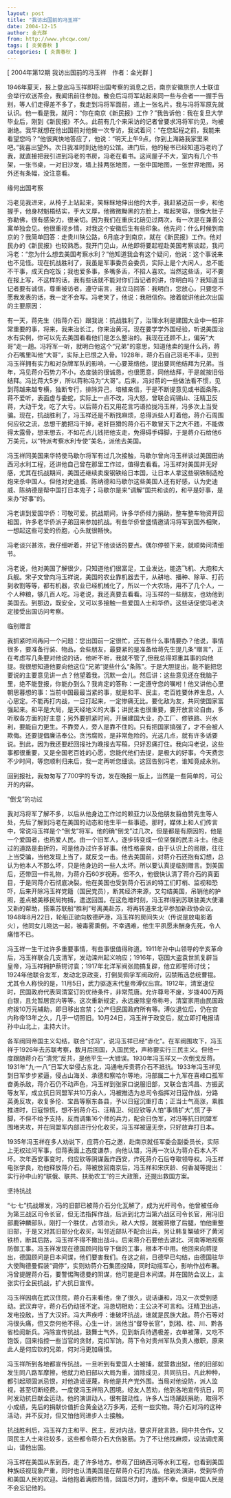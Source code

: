 ```yaml
---
layout: post
title: "我访出国前的冯玉祥"
date: 2004-12-15
author: 金光群
from: http://www.yhcqw.com/
tags: [ 炎黄春秋 ]
categories: [ 炎黄春秋 ]
---
```



[ 2004年第12期 我访出国前的冯玉祥　作者：金光群 ]


1946年夏天，报上登出冯玉祥即将出国考察的消息之后，南京安徽旅京人士联谊会举行欢送茶会，我闻讯前往参加。散会后冯将军站起来同一些与会者一一握手告别，等人们走得差不多了，我走到冯将军面前，递上一张名片。我与冯将军原先就认识。他一看是我，就问：“你在南京《新民报》工作？”我告诉他：我在复旦大学毕业后，刚到《新民报》不久。此前有几个来采访的记者曾要求冯将军约见，均被谢绝。我早就想在他出国前对他做一次专访，我试着问：“在您起程之前，我能来看望您吗？”他很爽快地答应了，他说：“明天上午9点，你到上海路我家里来吧。”我喜出望外。次日我准时到达他的公馆。进门后，他的秘书已经知道冯老约了我，就直接把我引进到冯老的书房，冯老在看书。这间屋子不大，室内有几个书架，一张书桌，一对旧沙发，墙上挂两张地图，一张中国地图，一张世界地图，另外还有条幅，没注意看。

缘何出国考察


冯老见我进来，从椅子上站起来，笑眯眯地伸出他的大手，我赶紧迈前一步，和他握手，他身材魁梧结实，手大又厚，他微微黝黑的方脸上，堆起笑容，很像大肚子弥勒佛，很有感染力，很亲切。因为我们在重庆北碚见过两次，有一次是在兼善公寓单独会见。他很重视乡情，对我这个安徽后生有些印象。他先问：什么时候到南京的？我简单回答：走贵川陕公路，6月底才到南京，就在《新民报》工作。他对民办的《新民报》也较熟悉。我开门见山，从他即将要起程赴美国考察谈起，我问冯老：“您为什么想去美国考察水利？”他知道我会有这个疑问，他说：这个事说来也不见怪。现在抗战胜利了，我虽是军事委员会委员，实际上是个大闲人，总不能不干事，成天白吃饭；我也爱多事，多嘴多舌，不招人喜欢。当然这些话，可不要在报上写，不这样的话，我有些话就不能对你们当记者的讲，你明白吗？我知道当记者要有诚信，尊重被访者，遵守诺言，我立马回答：我明白，您放心，只要您不愿我发表的话，我一定不会写。冯老笑了，他说：我相信你。接着就讲他此次出国的主要原因：


有一天，蒋先生（指蒋介石）跟我说：抗战胜利了，治理水利是建国大业中一桩非常重要的事，将来，我来治长江，你来治黄河。现在要学学外国经验，听说美国治水有实例，你可以先去美国看看他们是怎么整治的。我现在还顾不上，偏劳“大哥”走一趟。冯将军一听，就明白他这个“兄弟”的意思，知道他卖的是什么药，蒋介石嘴里叫他“大哥”，实际上已恨之入骨。1928年，蒋介石自己羽毛不丰，见到冯玉祥拥有实力和对杂牌军队的影响，一心要笼络他，提出要同他结拜为兄弟。当年，冯见蒋介石势力不小，态度装的很诚恳，也很愿意，同他结拜，于是就按旧俗结拜。冯比蒋大5岁，所以蒋称冯为“大哥”。后来，冯对蒋的一些做法看不惯，见到蒋越来越专横，独断专行，排除异己，培植亲信，于是不断提意见或书面条陈，蒋不爱听，表面虚与委蛇，实际上一点不改，冯大怒，曾联合阎锡山、汪精卫反蒋，大动干戈，吃了大亏。以后蒋介石又用花言巧语拉拢冯玉祥，冯多次上当受骗。现在，抗战胜利了，冯玉祥还是不断找麻烦，总得派些人盯着他，蒋介石周围何应钦之流，总想干脆把冯干掉，老奸巨猾的蒋介石不敢冒天下之大不韪，不能做得太露骨，想来想去，不如花点儿钱把他支走，免得碍手碍脚，于是蒋介石给他6万美元，以“特派考察水利专使”美名，派他去美国。


冯玉祥同美国来华特使马歇尔将军有过几次接触，马歇尔曾向冯玉祥谈过美国田纳西河水利工程，还讲他自己曾在那里工作过，值得去看看。冯玉祥对美国并无好感，尤其在抗战期间，美国还继续卖废钢铁给日本国，让日本人拿这些钢铁制造枪炮来杀中国人。但他对史迪威、陈纳德和马歇尔这些美国人还有好感，认为史迪威、陈纳德是帮中国打日本鬼子；马歇尔是来“调解”国共和谈的，和平是好事，是来办“好事”的。


冯老讲到爱国华侨：可敬可爱。抗战期间，许多华侨倾力捐助，整车整车物资开回祖国，许多老华侨派子弟回来参加抗战。有些华侨曾盛情邀请冯将军到国外相聚，一想起这些可爱的侨胞，心头就很畅快。

冯老谈兴甚浓，我仔细听着，并记下他谈话的要点。偶尔停顿下来，就顺势问清细节。


冯老说，他对美国了解很少，只知道他们很富足，工业发达，能造飞机、大炮和大兵舰。宋子文曾向冯玉祥说，美国的农业靠机器去干，从耕地、播种、除草、打药到收割等等，都有机器，农业已经机械化了，所以一个大农场，用不了几个人，一个人种粮，够几百人吃。冯老说，我还真要去看看。冯玉祥的一些朋友，也劝他到美国去。到那边，既安全，又可以多接触一些爱国人士和华侨。这些话促使冯老决定接受出国访问考察。

临别赠言


我抓紧时间再问一个问题：您出国前一定很忙，还有些什么事情要办？他说，事情很多，要准备行装、物品，会些朋友，最要紧的是准备给蒋先生提几条“赠言”，正在考虑写几条要对他说的话，他听不听，我就不管了,但我总得郑重其事的向他提。我很想知道他要向他这位“兄弟”提些什么“条陈”。于是大胆提出，能不能把您要说的主要意见讲一点？他望着我，沉默一会儿。然后讲：这些意见还在我脑子里，绝不能登报，你能办到么？我肯定的答称：一定遵守您的嘱咐！他又讲他心里朝思暮想的事：当前中国最最当紧的事，就是和平、民主，老百姓要休养生息，人心思定。不能再打内战，一旦打起来，一定惨痛无比。要化敌为友，共同使国家富强起来。和平是大局，是天经地义的大事；讲民主也很重要，要开放言论自由，多听取各方面的好主意；另外要抓紧时间，开展建国大业，办工厂、修铁路、兴水利，要能自力更生。不靠旁人，旁人是靠不住的。只有把国家搞强了，才不会被人欺侮。还要提倡廉洁奉公。贪污腐败，是非常危险的。光这几点，就有许多话要说。到此，因为我还要赶回报社为晚报去写稿，只好忍痛打住。我向冯老说，这些事都很重要，又是全国老百姓的心愿，您能代他们去提，是极大的好事。今天费您不少时间，等您顺利归来后，我一定再听您细谈。这回告别冯老，谁知竟成永别。

回到报社，我匆匆写了700字的专访，发在晚报一版上，当然是一些简单的，可公开的内容。

“倒戈”的功过


我对冯将军了解不多，以后从他身边工作过的赖亚力以及他朋友翦伯赞先生等人处，先后了解到冯老在美国的动态和他生平一些事迹。那时，媒体上和人们传言中，常说冯玉祥是个“倒戈”将军。他的确“倒戈”过几次，但是都是有原因的，他是一个爱国者，也热爱人民。由一个旧军人，逐步转变成一位坚强的民主斗士。他走过的道路是曲折的，可是他办过许多好事。他性格豪爽，由于认识上的局限，往往上当受骗，当他发现上当了，就反戈一击。他去美国前，对蒋介石还抱有幻想，总认为他本人不那么坏，只是他身边的一些人太坏。所以要认真提临别赠言。到美国后，还带回一件礼物，为蒋介石60岁祝寿。但不久，他很快认清了蒋介石的真面目，于是同蒋介石彻底决裂。他在美国也受到蒋介石派的特工们盯梢、监视和恐吓，后来开除冯玉祥党籍（国民党员），断其经济来源，又勾结美国，吊销他的护照，差点被美移民局拘捕，遣送回国。在这危难时刻，冯玉祥得到苏联驻美大使潘又新的帮助，搭乘苏联船“胜利”号离美赴苏，将再转道来北平参加新政协会议。1948年8月22日，轮船正驶向敖德萨港，冯玉祥的房间失火（传说是放电影着火），他同女儿晓达一起，被毒雾熏倒，不幸遇难，他生平夙愿未酬身先死，令人痛惜不已。


冯玉祥一生干过许多重要事情，有些事很值得称道。1911年孙中山领导的辛亥革命后，冯玉祥联合几支清军，发动滦州起义响应；1916年，窃国大盗袁世凯复辟当皇帝，冯玉祥拥护蔡锷讨袁；1917年北洋军阀张勋搞复辟，他立即誓师讨伐；1924年他联合友军，发动北京政变，打倒吴佩孚军阀政府，囚禁贿选总统曹锟。尤其令人称快的是，11月5日，武力驱逐末代皇帝溥仪出宫。1912年，清室退位时，民国政府代表同清室订的优待条件，非常荒唐。允许尊号不废，岁拨400万两白银，且允暂居宫内等等。这次重新规定，永远废除皇帝称号，清室家用由民国政府拨10万元辅助，即日移出宫禁；公产归民国政府所有等。溥仪退位后，仍在宫内称帝13年之久，几乎一切照旧。10月24日，冯玉祥于政变后，就立即打电报请孙中山北上，主持大计。


各军阀同帝国主义勾结，联合“讨冯”，说冯玉祥已经“赤化”。在军阀围攻下，冯玉祥于1926年去苏联考察，数月后回国，入国民党，声称要实行三民主义。但他一度跟随蒋介石“清党”反共，是他平生一大错误。1930年冯玉祥又一次倒戈反蒋。1931年“九·一八”日军大举侵占东北，冯通电斥责蒋介石不抵抗。1933年冯玉祥见到日军步步紧逼，侵占山海关、承德和察哈尔等地，冯部属二十九军在喜峰口孤军奋勇杀敌，蒋介石仍不动声色，冯玉祥到张家口说服旧部，又联合吉鸿昌、方振武等友军，成立抗日同盟军共10万余人，冯被推选为总司令指挥对日寇作战，分路英勇反攻，收复多伦、宝昌等察东各县，予以日寇沉重打击；正当士气高涨，乘胜推进时，日寇惊慌，想不到蒋介石、汪精卫、何应钦等人怕“事情扩大”,慌了手脚，不但不给予支持，反而调集16个师的兵力，配合日伪军，对冯等抗日同盟军围堵夹攻，并在同盟军内部进行分化收买，冯玉祥被逼无奈，只好放弃打日本。


1935年冯玉祥在多人劝说下，应蒋介石之邀，赴南京就任军委会副委员长，实际上无权过问军事，但蒋表面上态度谦恭，向他认错，冯再一次认为蒋介石本人不坏。次年西安事变时，何应钦等阴谋轰炸西安，炸死蒋介石后夺取领导权。冯玉祥电张学良，劝他释放蒋介石。蒋被放回南京后，冯玉祥和宋庆龄、何香凝等提出：实行孙中山的“联俄、联共、扶助农工”的三大政策，还提出救国方案。

坚持抗战


“七·七”抗战爆发，冯的旧部已被蒋介石分化瓦解了，成为光杆司令。他曾被任命为第三战区司令长官，但无法指挥作战，后派到北方当第六战区司令长官，用冯旧部鹿钟麟部队，刚打一个胜仗，占领泊头，敌人大惊，就被蒋撤了后腿，怕他重整旧部，于是又对其旧部分化收买，叫邻近部队不配合出兵，另让韩复榘破坏了黄河铁桥，断其后路，冯玉祥不得不撤出战斗。后来蒋介石要他去湖北、河南等地视察防御工事。冯玉祥发现在德国顾问指导下做的工事，根本不中用。他回来向蒋提出，德国顾问是日本间谍，他们要害我们。在这之前，日德早已勾结，由德国驻华大使陶德曼假装“调停”，实则劝蒋介石集团投降，同时动摇军心，影响作战布署。冯曾提醒蒋介石，要警惕陶德曼的阴谋，他可能是日本间谍。并在国防会议上，主张实行全民抗战，扩大抗日宣传。


冯玉祥因病在武汉住院，蒋介石来看他，坐了很久，说话谦和，冯又一次受到感动。武汉弃守，蒋介石仍动摇不定。冯恳切相劝：主公决不可言和。汪精卫出逃，发电投敌，当了大汉奸。冯大声疾呼：谁破坏抗战，谁就是民族大敌。蒋介石等对冯很头痛，但又奈何他不得。心生一计，派他当“督导长官”，到湘、桂、川、黔各省检阅新兵。冯除宣传抗战，鼓舞士气外，见到新兵待遇极差，衣单被薄，又吃不饱饭，回来指控一些当官的贪财，克扣军饷，蒋下令对贵州军队负责人撤职，原来此人是何应钦的兄弟，何对冯更加痛恨。


冯玉祥所到各地都宣传抗战，一旦听到有爱国人士被捕，就营救出狱，他的旧部如发生同八路军摩擦，他就力劝旧部以大局为重，消除成见，共同抗日。凡此种种，都引起顽固派忌恨，对他造谣诬蔑，称他是共产党外围。当局对他设防，派人监视，甚至切断经费。一度使冯玉祥陷入困境。经友人苦劝，他到各地宣传抗日，同时发动抗日献金运动。他的演讲动人，很有鼓动性，许多人当场踊跃捐助，取得不小成绩，先后的捐献价值折合黄金达2万多两，还有一些实物。蒋介石对冯的这种活动，并不反对，但又怕他同进步人士接触。


抗战胜利后，冯玉祥力主和平、民主，反对内战，要求开放言路，同中共合作，又同民主人士来往较多，这些都令蒋介石大伤脑筋。为了不让他找麻烦，设法调虎离山，请他出国。


冯玉祥在美国从东到西，走了许多地方。参观了田纳西河等水利工程，也看到美国种族歧视现象严重，同时也认清美国是在帮蒋介石打内战。他到处演讲，受到华侨和美国人民的欢迎。当他抱着满腔热情，回国尽力时，遭到不幸。但是中国人民是不会忘记他的。


